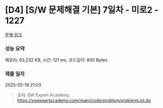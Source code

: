 # [D4] [S/W 문제해결 기본] 7일차 - 미로2 - 1227 

[문제 링크](https://swexpertacademy.com/main/code/problem/problemDetail.do?contestProbId=AV14wL9KAGkCFAYD) 

### 성능 요약

메모리: 63,232 KB, 시간: 121 ms, 코드길이: 800 Bytes

### 제출 일자

2025-05-19 21:03



> 출처: SW Expert Academy, https://swexpertacademy.com/main/code/problem/problemList.do